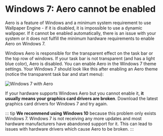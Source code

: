 # Windows 7: Aero cannot be enabled

Aero is a feature of Windows and a minimum system requirement to use Wallpaper Engine - if it is disabled, it is impossible to use a dynamic wallpaper. If it cannot be enabled automatically, there is an issue with your system or it does not fulfill the minimum hardware requirements to enable Aero on Windows 7.

Windows Aero is responsible for the transparent effect on the task bar or the top row of windows. If your task bar is not transparent (and has a light blue color), Aero is disabled. You can enable Aero in the Windows 7 theme settings. Your Windows 7 should look like this after enabling an Aero theme (notice the transparent task bar and start menu):

![Windows 7 with Aero](./w7.png)

If your hardware supports Windows Aero but you cannot enable it, **it usually means your graphics card drivers are broken**. Download the latest graphics card drivers for Windows 7 and try again.

::: tip **We recommend using Windows 10** because this problem only exists Windows 7. Windows 7 is not receiving any more updates and most hardware manufacturers have abandoned support for it. This can lead to issues with hardware drivers which cause Aero to be broken. :::
